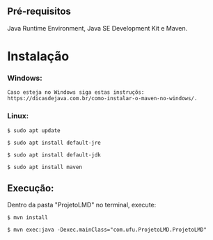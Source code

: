 
## Pré-requisitos

Java Runtime Environment, Java SE Development Kit e Maven.



# Instalação

  ### Windows:
    Caso esteja no Windows siga estas instruçõs: https://dicasdejava.com.br/como-instalar-o-maven-no-windows/.
    
  ### Linux:
```
$ sudo apt update
```
```
$ sudo apt install default-jre
```
```
$ sudo apt install default-jdk
```
```
$ sudo apt install maven
```

## Execução:

Dentro da pasta "ProjetoLMD" no terminal, execute: 
```
$ mvn install
```

```
$ mvn exec:java -Dexec.mainClass="com.ufu.ProjetoLMD.ProjetoLMD"
```
